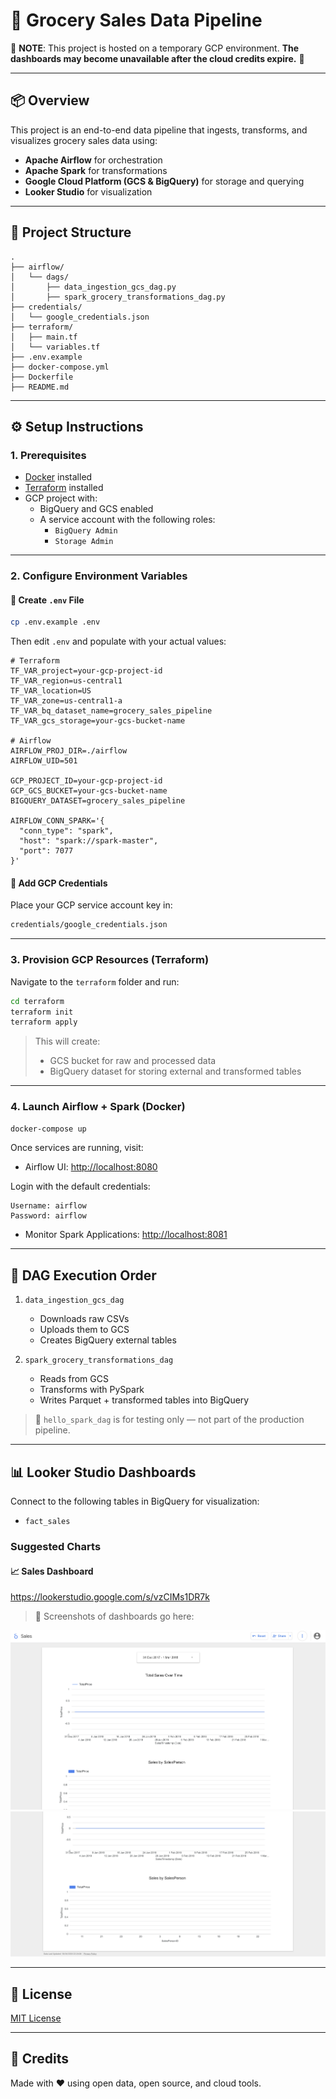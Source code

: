 # 🛒 Grocery Sales Data Pipeline

🚨 **NOTE**: This project is hosted on a temporary GCP environment. **The dashboards may become unavailable after the cloud credits expire.** 🚨

---

## 📦 Overview

This project is an end-to-end data pipeline that ingests, transforms, and visualizes grocery sales data using:

- **Apache Airflow** for orchestration  
- **Apache Spark** for transformations  
- **Google Cloud Platform (GCS & BigQuery)** for storage and querying  
- **Looker Studio** for visualization  

---

## 📁 Project Structure

```
.
├── airflow/
│   └── dags/
│       ├── data_ingestion_gcs_dag.py
│       ├── spark_grocery_transformations_dag.py
├── credentials/
│   └── google_credentials.json
├── terraform/
│   ├── main.tf
│   └── variables.tf
├── .env.example
├── docker-compose.yml
├── Dockerfile
├── README.md
```

---

## ⚙️ Setup Instructions

### 1. Prerequisites

- [Docker](https://docs.docker.com/get-docker/) installed  
- [Terraform](https://developer.hashicorp.com/terraform/install) installed  
- GCP project with:
  - BigQuery and GCS enabled  
  - A service account with the following roles:
    - `BigQuery Admin`
    - `Storage Admin`

---

### 2. Configure Environment Variables

#### 🔐 Create `.env` File

```bash
cp .env.example .env
```

Then edit `.env` and populate with your actual values:

```env
# Terraform
TF_VAR_project=your-gcp-project-id
TF_VAR_region=us-central1
TF_VAR_location=US
TF_VAR_zone=us-central1-a
TF_VAR_bq_dataset_name=grocery_sales_pipeline
TF_VAR_gcs_storage=your-gcs-bucket-name

# Airflow
AIRFLOW_PROJ_DIR=./airflow
AIRFLOW_UID=501

GCP_PROJECT_ID=your-gcp-project-id
GCP_GCS_BUCKET=your-gcs-bucket-name
BIGQUERY_DATASET=grocery_sales_pipeline

AIRFLOW_CONN_SPARK='{
  "conn_type": "spark",
  "host": "spark://spark-master",
  "port": 7077
}'
```

#### 🔐 Add GCP Credentials

Place your GCP service account key in:

```bash
credentials/google_credentials.json
```

---

### 3. Provision GCP Resources (Terraform)

Navigate to the `terraform` folder and run:

```bash
cd terraform
terraform init
terraform apply
```

> This will create:
> - GCS bucket for raw and processed data
> - BigQuery dataset for storing external and transformed tables

---

### 4. Launch Airflow + Spark (Docker)

```bash
docker-compose up
```

Once services are running, visit:

- Airflow UI: [http://localhost:8080](http://localhost:8080)

Login with the default credentials:
```
Username: airflow
Password: airflow
```

- Monitor Spark Applications: [http://localhost:8081](http://localhost:8081)

---

## 🚦 DAG Execution Order

1. `data_ingestion_gcs_dag`
   - Downloads raw CSVs
   - Uploads them to GCS
   - Creates BigQuery external tables

2. `spark_grocery_transformations_dag`
   - Reads from GCS
   - Transforms with PySpark
   - Writes Parquet + transformed tables into BigQuery

> 🛑 `hello_spark_dag` is for testing only — not part of the production pipeline.

---

## 📊 Looker Studio Dashboards

Connect to the following tables in BigQuery for visualization:

- `fact_sales`

### Suggested Charts

#### 📈 Sales Dashboard

https://lookerstudio.google.com/s/vzCIMs1DR7k


> 📌 Screenshots of dashboards go here:

![Sales_Chart_1](screenshots/sales_chart_1.png)  
![Sales_Chart_2](screenshots/sales_chart_2.png)

---

## 📜 License

[MIT License](./LICENSE)

---

## 🙌 Credits

Made with ❤️ using open data, open source, and cloud tools.
